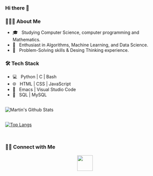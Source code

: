 ### Hi there 👋

<!--
**martinmsaavedra/martinmsaavedra** is a ✨ _special_ ✨ repository because its `README.md` (this file) appears on your GitHub profile.

Here are some ideas to get you started:

-  I’m currently working on ...
- 🌱 I’m currently learning ...
- 👯 I’m looking to collaborate on ...
- 🤔 I’m looking for help with ...
- 💬 Ask me about ...
- 📫 How to reach me: ...
- 😄 Pronouns: ...
- ⚡ Fun fact: ...
-->

<h3> 👨🏻‍💻 About Me </h3>


- 🎓 &nbsp; Studying Computer Science, computer programming and Mathematics.
- 🌱 &nbsp; Enthusiast in Algorithms, Machine Learning, and Data Science.
- 🔭 &nbsp; Problem-Solving skills & Desing Thinking experience.

<h3>🛠 Tech Stack</h3>

- 💻 &nbsp; Python | C | Bash
- 🌐 &nbsp; HTML | CSS | JavaScript
- 🔧 &nbsp; Emacs | Visual Studio Code
- 🔎 &nbsp; SQL | MySQL
<!--- 🛢 &nbsp; MySQL -->

<br>

<img align="center" src="https://github-readme-stats.vercel.app/api?username=martinmsaavedra&include_all_commits=true&count_private=true&show_icons=true&line_height=20&title_color=7A7ADB&icon_color=2234AE&text_color=D3D3D3&bg_color=0,000000,130F40&hide=issues" alt="Martin's Github Stats">


</br>
<br>

[![Top Langs](https://github-readme-stats.vercel.app/api/top-langs/?username=martinmsaavedra&hide=jupyter%20notebook&layout=compact&text_color=daf7dc&bg_color=151515)](https://github.com/devarias/)


</br>

<h3> 🤝🏻 Connect with Me </h3>
<p align="center">
  &nbsp; <a href="https://www.linkedin.com/in/martinmaximosaavedra/" target="_blank" rel="noopener noreferrer"><img src="https://img.icons8.com/plasticine/100/000000/linkedin.png" width="50" /></a>
</p>
